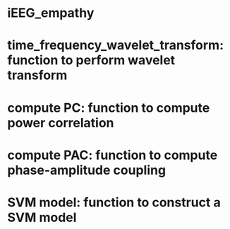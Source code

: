# iEEG_empathy
# time_frequency_wavelet_transform: function to perform wavelet transform
# compute PC: function to compute power correlation
# compute PAC: function to compute phase-amplitude coupling
# SVM model: function to construct a SVM model
